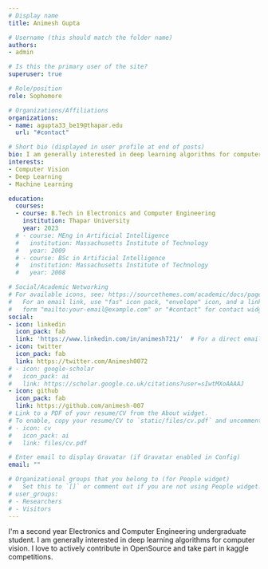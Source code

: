 ```yaml
---
# Display name
title: Animesh Gupta

# Username (this should match the folder name)
authors:
- admin

# Is this the primary user of the site?
superuser: true

# Role/position
role: Sophomore

# Organizations/Affiliations
organizations:
- name: agupta33_be19@thapar.edu
  url: "#contact"

# Short bio (displayed in user profile at end of posts)
bio: I am generally interested in deep learning algorithms for computer vision. I love to actively contribute in OpenSource and take part in kaggle competitions.
interests:
- Computer Vision
- Deep Learning
- Machine Learning

education:
  courses:
  - course: B.Tech in Electronics and Computer Engineering
    institution: Thapar University
    year: 2023
  # - course: MEng in Artificial Intelligence
  #   institution: Massachusetts Institute of Technology
  #   year: 2009
  # - course: BSc in Artificial Intelligence
  #   institution: Massachusetts Institute of Technology
  #   year: 2008

# Social/Academic Networking
# For available icons, see: https://sourcethemes.com/academic/docs/page-builder/#icons
#   For an email link, use "fas" icon pack, "envelope" icon, and a link in the
#   form "mailto:your-email@example.com" or "#contact" for contact widget.
social:
- icon: linkedin
  icon_pack: fab
  link: 'https://www.linkedin.com/in/animesh721/'  # For a direct email link, use "mailto:test@example.org".
- icon: twitter
  icon_pack: fab
  link: https://twitter.com/Animesh0072
# - icon: google-scholar
#   icon_pack: ai
#   link: https://scholar.google.co.uk/citations?user=sIwtMXoAAAAJ
- icon: github
  icon_pack: fab
  link: https://github.com/animesh-007 
# Link to a PDF of your resume/CV from the About widget.
# To enable, copy your resume/CV to `static/files/cv.pdf` and uncomment the lines below.
# - icon: cv
#   icon_pack: ai
#   link: files/cv.pdf

# Enter email to display Gravatar (if Gravatar enabled in Config)
email: ""

# Organizational groups that you belong to (for People widget)
#   Set this to `[]` or comment out if you are not using People widget.
# user_groups:
# - Researchers
# - Visitors
---
```


I'm a second year Electronics and Computer Engineering undergraduate student. I am generally interested in deep learning algorithms for computer vision. I love to actively contribute in OpenSource and take part in kaggle competitions.


